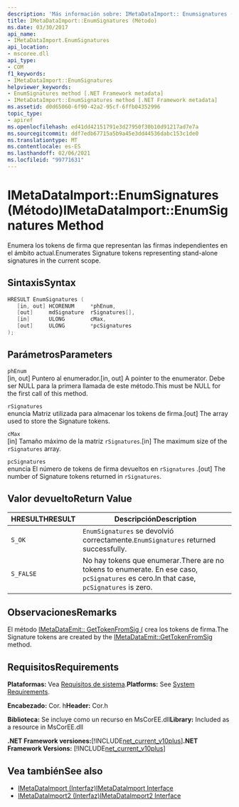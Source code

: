 ```yaml
---
description: 'Más información sobre: IMetaDataImport:: Enumsignatures ((método)'
title: IMetaDataImport::EnumSignatures (Método)
ms.date: 03/30/2017
api_name:
- IMetaDataImport.EnumSignatures
api_location:
- mscoree.dll
api_type:
- COM
f1_keywords:
- IMetaDataImport::EnumSignatures
helpviewer_keywords:
- EnumSignatures method [.NET Framework metadata]
- IMetaDataImport::EnumSignatures method [.NET Framework metadata]
ms.assetid: d0d65060-6f90-42a2-95cf-6ffb04352996
topic_type:
- apiref
ms.openlocfilehash: ed41dd42151791e3d27950f30b10d91217ad7e7a
ms.sourcegitcommit: ddf7edb67715a5b9a45e3dd44536dabc153c1de0
ms.translationtype: MT
ms.contentlocale: es-ES
ms.lasthandoff: 02/06/2021
ms.locfileid: "99771631"
---
```

# <a name="imetadataimportenumsignatures-method"></a><span data-ttu-id="cfbc6-103">IMetaDataImport::EnumSignatures (Método)</span><span class="sxs-lookup"><span data-stu-id="cfbc6-103">IMetaDataImport::EnumSignatures Method</span></span>

<span data-ttu-id="cfbc6-104">Enumera los tokens de firma que representan las firmas independientes en el ámbito actual.</span><span class="sxs-lookup"><span data-stu-id="cfbc6-104">Enumerates Signature tokens representing stand-alone signatures in the current scope.</span></span>  
  
## <a name="syntax"></a><span data-ttu-id="cfbc6-105">Sintaxis</span><span class="sxs-lookup"><span data-stu-id="cfbc6-105">Syntax</span></span>  
  
```cpp  
HRESULT EnumSignatures (  
   [in, out] HCORENUM     *phEnum,  
   [out]     mdSignature  rSignatures[],  
   [in]      ULONG        cMax,  
   [out]     ULONG        *pcSignatures  
);  
```  
  
## <a name="parameters"></a><span data-ttu-id="cfbc6-106">Parámetros</span><span class="sxs-lookup"><span data-stu-id="cfbc6-106">Parameters</span></span>  

 `phEnum`  
 <span data-ttu-id="cfbc6-107">[in, out] Puntero al enumerador.</span><span class="sxs-lookup"><span data-stu-id="cfbc6-107">[in, out] A pointer to the enumerator.</span></span> <span data-ttu-id="cfbc6-108">Debe ser NULL para la primera llamada de este método.</span><span class="sxs-lookup"><span data-stu-id="cfbc6-108">This must be NULL for the first call of this method.</span></span>  
  
 `rSignatures`  
 <span data-ttu-id="cfbc6-109">enuncia Matriz utilizada para almacenar los tokens de firma.</span><span class="sxs-lookup"><span data-stu-id="cfbc6-109">[out] The array used to store the Signature tokens.</span></span>  
  
 `cMax`  
 <span data-ttu-id="cfbc6-110">[in] Tamaño máximo de la matriz `rSignatures`.</span><span class="sxs-lookup"><span data-stu-id="cfbc6-110">[in] The maximum size of the `rSignatures` array.</span></span>  
  
 `pcSignatures`  
 <span data-ttu-id="cfbc6-111">enuncia El número de tokens de firma devueltos en `rSignatures` .</span><span class="sxs-lookup"><span data-stu-id="cfbc6-111">[out] The number of Signature tokens returned in `rSignatures`.</span></span>  
  
## <a name="return-value"></a><span data-ttu-id="cfbc6-112">Valor devuelto</span><span class="sxs-lookup"><span data-stu-id="cfbc6-112">Return Value</span></span>  
  
|<span data-ttu-id="cfbc6-113">HRESULT</span><span class="sxs-lookup"><span data-stu-id="cfbc6-113">HRESULT</span></span>|<span data-ttu-id="cfbc6-114">Descripción</span><span class="sxs-lookup"><span data-stu-id="cfbc6-114">Description</span></span>|  
|-------------|-----------------|  
|`S_OK`|<span data-ttu-id="cfbc6-115">`EnumSignatures` se devolvió correctamente.</span><span class="sxs-lookup"><span data-stu-id="cfbc6-115">`EnumSignatures` returned successfully.</span></span>|  
|`S_FALSE`|<span data-ttu-id="cfbc6-116">No hay tokens que enumerar.</span><span class="sxs-lookup"><span data-stu-id="cfbc6-116">There are no tokens to enumerate.</span></span> <span data-ttu-id="cfbc6-117">En ese caso, `pcSignatures` es cero.</span><span class="sxs-lookup"><span data-stu-id="cfbc6-117">In that case, `pcSignatures` is zero.</span></span>|  
  
## <a name="remarks"></a><span data-ttu-id="cfbc6-118">Observaciones</span><span class="sxs-lookup"><span data-stu-id="cfbc6-118">Remarks</span></span>  

 <span data-ttu-id="cfbc6-119">El método [IMetaDataEmit:: GetTokenFromSig (](imetadataemit-gettokenfromsig-method.md) crea los tokens de firma.</span><span class="sxs-lookup"><span data-stu-id="cfbc6-119">The Signature tokens are created by the [IMetaDataEmit::GetTokenFromSig](imetadataemit-gettokenfromsig-method.md) method.</span></span>  
  
## <a name="requirements"></a><span data-ttu-id="cfbc6-120">Requisitos</span><span class="sxs-lookup"><span data-stu-id="cfbc6-120">Requirements</span></span>  

 <span data-ttu-id="cfbc6-121">**Plataformas:** Vea [Requisitos de sistema](../../get-started/system-requirements.md).</span><span class="sxs-lookup"><span data-stu-id="cfbc6-121">**Platforms:** See [System Requirements](../../get-started/system-requirements.md).</span></span>  
  
 <span data-ttu-id="cfbc6-122">**Encabezado:** Cor. h</span><span class="sxs-lookup"><span data-stu-id="cfbc6-122">**Header:** Cor.h</span></span>  
  
 <span data-ttu-id="cfbc6-123">**Biblioteca:** Se incluye como un recurso en MsCorEE.dll</span><span class="sxs-lookup"><span data-stu-id="cfbc6-123">**Library:** Included as a resource in MsCorEE.dll</span></span>  
  
 <span data-ttu-id="cfbc6-124">**.NET Framework versiones:**[!INCLUDE[net_current_v10plus](../../../../includes/net-current-v10plus-md.md)]</span><span class="sxs-lookup"><span data-stu-id="cfbc6-124">**.NET Framework Versions:** [!INCLUDE[net_current_v10plus](../../../../includes/net-current-v10plus-md.md)]</span></span>  
  
## <a name="see-also"></a><span data-ttu-id="cfbc6-125">Vea también</span><span class="sxs-lookup"><span data-stu-id="cfbc6-125">See also</span></span>

- [<span data-ttu-id="cfbc6-126">IMetaDataImport (Interfaz)</span><span class="sxs-lookup"><span data-stu-id="cfbc6-126">IMetaDataImport Interface</span></span>](imetadataimport-interface.md)
- [<span data-ttu-id="cfbc6-127">IMetaDataImport2 (Interfaz)</span><span class="sxs-lookup"><span data-stu-id="cfbc6-127">IMetaDataImport2 Interface</span></span>](imetadataimport2-interface.md)
